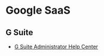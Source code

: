 # Google SaaS

## G Suite 

- [G Suite Administrator Help Center](https://support.google.com/a#topic=)